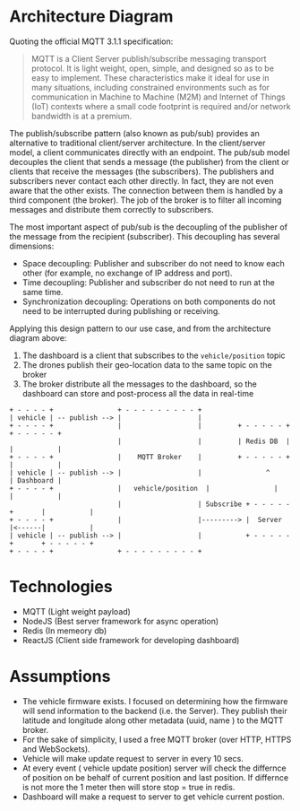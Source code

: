 # Architecture Diagram

Quoting the official MQTT 3.1.1 specification:

> MQTT is a Client Server publish/subscribe messaging transport protocol. It is light weight, open, simple, and designed so as to be easy to implement. These characteristics make it ideal for use in many situations, including constrained environments such as for communication in Machine to Machine (M2M) and Internet of Things (IoT) contexts where a small code footprint is required and/or network bandwidth is at a premium.

The publish/subscribe pattern (also known as pub/sub) provides an alternative to traditional client/server architecture. In the client/server model, a client communicates directly with an endpoint. The pub/sub model decouples the client that sends a message (the publisher) from the client or clients that receive the messages (the subscribers). The publishers and subscribers never contact each other directly. In fact, they are not even aware that the other exists. The connection between them is handled by a third component (the broker). The job of the broker is to filter all incoming messages and distribute them correctly to subscribers.

The most important aspect of pub/sub is the decoupling of the publisher of the message from the recipient (subscriber). This decoupling has several dimensions:
- Space decoupling: Publisher and subscriber do not need to know each other (for example, no exchange of IP address and port).
- Time decoupling: Publisher and subscriber do not need to run at the same time.
- Synchronization decoupling: Operations on both components do not need to be interrupted during publishing or receiving.

Applying this design pattern to our use case, and from the architecture diagram above:
1. The dashboard is a client that subscribes to the `vehicle/position` topic
2. The drones publish their geo-location data to the same topic on the broker
3. The broker distribute all the messages to the dashboard, so the dashboard can store and post-process all the data in real-time

```
+ - - - - +                + - - - - - - - - - +        
| vehicle | -- publish --> |                   |       
+ - - - - +                |                   |         + - - - - - +         + - - - - - +
                           |                   |         | Redis DB  |         |           |
+ - - - - +                |    MQTT Broker    |         + - - - - - +         |           |
| vehicle | -- publish --> |                   |                ^              | Dashboard |
+ - - - - +                |   vehicle/position  |                |              |           |
                           |                   | Subscribe + - - - - - +       |           |
+ - - - - +                |                   |---------> |  Server   |<------|           |
| vehicle | -- publish --> |                   |           + - - - - - +       + - - - - - +
+ - - - - +                + - - - - - - - - - +
```

# Technologies 
- MQTT  (Light weight payload)
- NodeJS (Best server framework for async operation)
- Redis (In memeory db)
- ReactJS (Client side framework for developing dashboard)

# Assumptions
- The vehicle firmware exists. I focused on determining how the firmware will send information to the backend (i.e. the Server). They publish their latitude and longitude along other metadata (uuid, name ) to the MQTT broker.
- For the sake of simplicity, I used a free MQTT broker (over HTTP, HTTPS and WebSockets).
- Vehicle will make update request to server in every 10 secs.
- At every event ( vehicle update position) server will check the differnce of position on be behalf of current position and last position. If differnce is not more the 1 meter then will store stop = true in redis.
- Dashboard will make a request to server to get vehicle current postion. 

